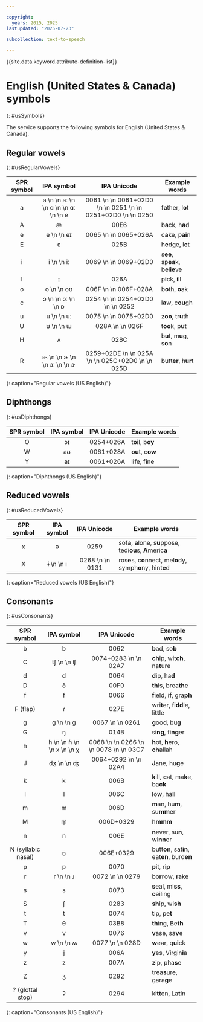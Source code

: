 ```yaml
---

copyright:
  years: 2015, 2025
lastupdated: "2025-07-23"

subcollection: text-to-speech

---
```


{{site.data.keyword.attribute-definition-list}}

# English (United States & Canada) symbols
{: #usSymbols}

The service supports the following symbols for English (United States & Canada).

## Regular vowels
{: #usRegularVowels}

| SPR symbol | IPA symbol | IPA Unicode | Example words |
|:----------:|:----------:|:-----------:|---------------|
| a | a  \n   \n &#97;&#720;  \n   \n &#593;  \n   \n &#593;&#720;  \n   \n &#592; | 0061  \n   \n 0061+02D0  \n   \n 0251  \n   \n 0251+02D0  \n   \n 0250 | f**a**ther, l**o**t |
| A | &#230; | 00E6 | b**a**ck, h**a**d |
| e | e  \n   \n &#101;&#618; | 0065  \n   \n 0065+026A | c**a**ke, p**ai**n |
| E | &#603; | 025B | h**e**dge, l**e**t |
| i | i  \n   \n &#105;&#720; | 0069  \n   \n 0069+02D0 | s**ee**, sp**ea**k, bel**ie**ve |
| I | &#618; | 026A | p**i**ck, **i**ll |
| o | o  \n   \n &#111;&#650; | 006F  \n   \n 006F+028A | b**o**th, **o**ak |
| c | &#596;  \n   \n &#596;&#720;  \n   \n &#594; | 0254  \n   \n 0254+02D0  \n   \n 0252 | l**a**w, c**ou**gh |
| u | u  \n   \n &#117;&#720; | 0075  \n   \n 0075+02D0 | z**oo**, tr**u**th |
| U | &#650;  \n   \n &#623; | 028A  \n   \n 026F | t**oo**k, p**u**t |
| H | &#652; | 028C | b**u**t, m**u**g, s**o**n |
| R | &#601;&#734;  \n   \n &#602;  \n   \n &#604;&#720;  \n   \n &#605; | 0259+02DE  \n   \n 025A  \n   \n 025C+02D0  \n   \n 025D | butt**er**, h**ur**t |
{: caption="Regular vowels (US English)"}

## Diphthongs
{: #usDiphthongs}

| SPR symbol | IPA symbol | IPA Unicode | Example words |
|:----------:|:----------:|:-----------:|---------------|
| O | &#596;&#618; | 0254+026A | t**oi**l, b**oy** |
| W | &#97;&#650; | 0061+028A | **ou**t, c**ow** |
| Y | &#97;&#618; | 0061+026A | l**i**fe, f**i**ne |
{: caption="Diphthongs (US English)"}

## Reduced vowels
{: #usReducedVowels}

| SPR symbol | IPA symbol | IPA Unicode | Example words |
|:----------:|:----------:|:-----------:|---------------|
| x | &#601; | 0259 | sof**a**, **a**lone, s**u**ppose, tedi**ou**s, **A**meric**a** |
| X | &#616;  \n   \n &#305; | 0268  \n   \n 0131 | ros**e**s, c**o**nnect, mel**o**dy, symph**o**ny, hint**e**d |
{: caption="Reduced vowels (US English)"}

## Consonants
{: #usConsonants}

| SPR symbol | IPA symbol | IPA Unicode | Example words |
|:----------:|:----------:|:-----------:|---------------|
| b | b | 0062 | **b**ad, so**b** |
| C | &#116;&#643;  \n   \n &#679; | 0074+0283  \n   \n 02A7 | **ch**ip, wit**ch**, na**t**ure |
| d | d | 0064 | **d**ip, ha**d** |
| D | &#240; | 00F0 | **th**is, brea**th**e |
| f | f | 0066 | **f**ield, i**f**, gra**ph** |
| F (flap) | &#638; | 027E | wri**t**er, fi**dd**le, li**tt**le |
| g | g  \n   \n &#609; | 0067  \n   \n 0261 | **g**ood, bu**g** |
| G | &#331; | 014B | si**ng**, fi**ng**er |
| h | h  \n   \n &#614;  \n   \n x  \n   \n &#967; | 0068  \n   \n 0266  \n   \n 0078  \n   \n 03C7 | **h**ot, **h**ero, **ch**allah |
| J | &#100;&#658;  \n   \n &#676; | 0064+0292  \n   \n 02A4 | **J**ane, hu**g**e |
| k | k | 006B | **k**ill, **c**at, ma**k**e, ba**ck** |
| l | l | 006C | **l**ow, ha**ll** |
| m | m | 006D | **m**an, hu**m**, su**mm**er |
| M | &#109;&#809; | 006D+0329 | h**mmm** |
| n | n | 006E | **n**ever, su**n**, wi**nn**er |
| N (syllabic nasal) | &#110;&#809; | 006E+0329 | butt**on**, sat**in**, eat**en**, burd**en** |
| p | p | 0070 | **p**it, ri**p** |
| r | r  \n   \n &#633; | 0072  \n   \n 0279 | bo**rr**ow, **r**ake |
| s | s | 0073 | **s**eal, mi**ss**, **c**eiling |
| S | &#643; | 0283 | **sh**ip, wi**sh** |
| t | t | 0074 | **t**ip, pe**t** |
| T | &#952; | 03B8 | **th**ing, Be**th** |
| v | v | 0076 | **v**ase, sa**v**e |
| w | w  \n   \n &#653; | 0077  \n   \n 028D | **w**ear, q**ui**ck |
| y | j | 006A | **y**es, Virgin**i**a |
| z | z | 007A | **z**ip, pha**s**e |
| Z | &#658; | 0292 | trea**s**ure, gara**g**e |
| ? (glottal stop) | &#660; | 0294 | ki**tt**en, La**t**in |
{: caption="Consonants (US English)"}
